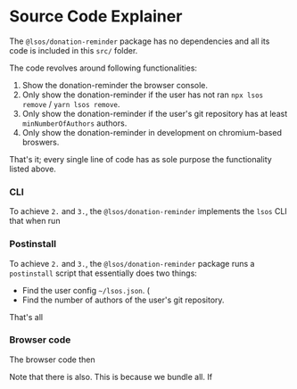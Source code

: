 # Source Code Explainer

The `@lsos/donation-reminder` package has no dependencies and all its code is included in this `src/` folder.

The code revolves around following functionalities:
 1. Show the donation-reminder the browser console.
 2. Only show the donation-reminder if the user has not ran `npx lsos remove` / `yarn lsos remove`.
 3. Only show the donation-reminder if the user's git repository has at least `minNumberOfAuthors` authors.
 4. Only show the donation-reminder in development on chromium-based broswers.

That's it; every single line of code has as sole purpose the functionality listed above.

### CLI

To achieve `2.` and `3.`, the `@lsos/donation-reminder` implements the `lsos` CLI that when run

### Postinstall

To achieve `2.` and `3.`, the `@lsos/donation-reminder` package runs a `postinstall` script that essentially does two things:
 - Find the user config `~/lsos.json`. (
 - Find the number of authors of the user's git repository.

That's all


### Browser code

The browser code then 

Note that there is also. This is because we bundle all. If


